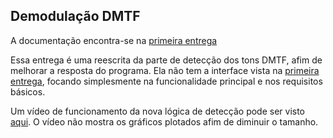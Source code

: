 ## Demodulação DMTF

A documentação encontra-se na [primeira entrega](https://github.com/martimfj/mpmf/tree/master/6-DTMF-Fourier)

Essa entrega é uma reescrita da parte de detecção dos tons DMTF, afim de melhorar a resposta do programa.
Ela não tem a interface vista na [primeira entrega](https://github.com/martimfj/mpmf/tree/master/6-DTMF-Fourier), focando simplesmente na funcionalidade principal e nos requisitos básicos.

Um vídeo de funcionamento da nova lógica de detecção pode ser visto [aqui](https://www.dropbox.com/s/5wg3ufqgg3bc61x/funcionamento%20decoder%20dtmf.MOV?dl=0). O vídeo não mostra os gráficos plotados afim de diminuir o tamanho.